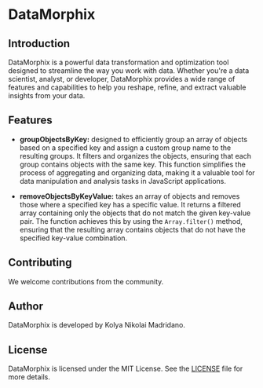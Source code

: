 # DataMorphix

## Introduction

DataMorphix is a powerful data transformation and optimization tool designed to streamline the way you work with data. Whether you're a data scientist, analyst, or developer, DataMorphix provides a wide range of features and capabilities to help you reshape, refine, and extract valuable insights from your data.

## Features

- **groupObjectsByKey:** designed to efficiently group an array of objects based on a specified key and assign a custom group name to the resulting groups. It filters and organizes the objects, ensuring that each group contains objects with the same key. This function simplifies the process of aggregating and organizing data, making it a valuable tool for data manipulation and analysis tasks in JavaScript applications.

- **removeObjectsByKeyValue:** takes an array of objects and removes those where a specified key has a specific value. It returns a filtered array containing only the objects that do not match the given key-value pair. The function achieves this by using the `Array.filter()` method, ensuring that the resulting array contains objects that do not have the specified key-value combination.

## Contributing

We welcome contributions from the community.

## Author

DataMorphix is developed by Kolya Nikolai Madridano.

## License

DataMorphix is licensed under the MIT License. See the [LICENSE](LICENSE) file for more details.



